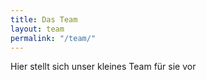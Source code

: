 ```yaml
---
title: Das Team
layout: team
permalink: "/team/"
---
```


Hier stellt sich unser kleines Team für sie vor